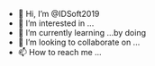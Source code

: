 - 👋 Hi, I’m @IDSoft2019
- 👀 I’m interested in ...
- 🌱 I’m currently learning ...by doing
- 💞️ I’m looking to collaborate on ...
- 📫 How to reach me ...

<!---
IDSoft2019/IDSoft2019 is a ✨ special ✨ repository because its `README.md` (this file) appears on your GitHub profile.
You can click the Preview link to take a look at your changes.
--->
